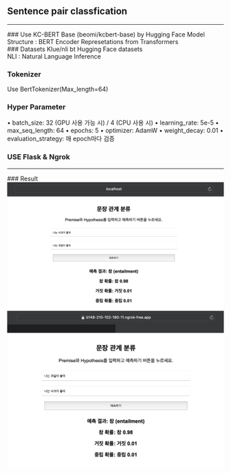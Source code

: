 ## Sentence pair classfication
<hr>
### Use KC-BERT Base (beomi/kcbert-base) by Hugging Face
Model Structure : BERT Encoder Represetations from Transformers
<br>
### Datasets
Klue/nli bt Hugging Face datasets
<br>
NLI : Natural Language Inference

### Tokenizer
Use BertTokenizer(Max_length=64) 
<br>
### Hyper Parameter
•	batch_size: 32 (GPU 사용 가능 시) / 4 (CPU 사용 시)
•	learning_rate: 5e-5
•	max_seq_length: 64
•	epochs: 5
•	optimizer: AdamW
•	weight_decay: 0.01
•	evaluation_strategy: 매 epoch마다 검증
<br>
### USE Flask & Ngrok
<hr>
### Result
<img src="res1.png">
<img src="res2.png">
